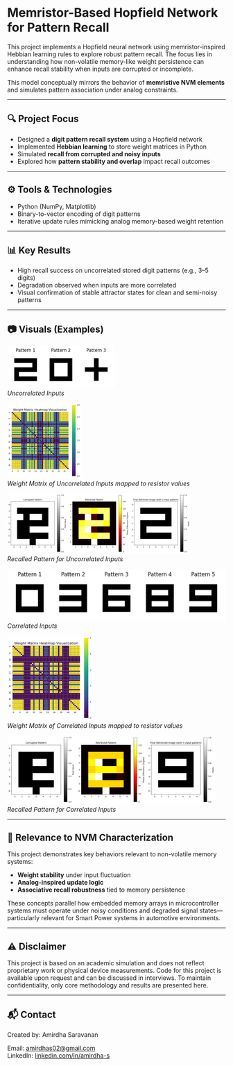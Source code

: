 # Memristor-Based Hopfield Network for Pattern Recall

This project implements a Hopfield neural network using memristor-inspired Hebbian learning rules to explore robust pattern recall. The focus lies in understanding how non-volatile memory-like weight persistence can enhance recall stability when inputs are corrupted or incomplete.

This model conceptually mirrors the behavior of **memristive NVM elements** and simulates pattern association under analog constraints.


---

## 🔍 Project Focus

- Designed a **digit pattern recall system** using a Hopfield network
- Implemented **Hebbian learning** to store weight matrices in Python
- Simulated **recall from corrupted and noisy inputs**
- Explored how **pattern stability and overlap** impact recall outcomes


---

## ⚙️ Tools & Technologies

- Python (NumPy, Matplotlib)
- Binary-to-vector encoding of digit patterns
- Iterative update rules mimicking analog memory-based weight retention


---

## 📊 Key Results

- High recall success on uncorrelated stored digit patterns (e.g., 3–5 digits)
- Degradation observed when inputs are more correlated
- Visual confirmation of stable attractor states for clean and semi-noisy patterns


---

## 📷 Visuals (Examples)
![Uncorrelated Input](Results/Image2-Uncorrelated_Input.png)  
*Uncorrelated Inputs*


![Uncorrelated Input](Results/Image3-Uncorrelated_Input-Weight_Matrix.png)  
*Weight Matrix of Uncorrelated Inputs mapped to resistor values*


![Uncorrelated Input](Results/Image4-Recalled_Pattern-Uncorrelated_Input.png)  
*Recalled Pattern for Uncorrelated Inputs*


![Uncorrelated Input](Results/Image5-Correlated_Input.png)  
*Correlated Inputs*


![Uncorrelated Input](Results/Image6-Correlated_Input-Weight_matrix.png)  
*Weight Matrix of Correlated Inputs mapped to resistor values*



![Uncorrelated Input](Results/Image7-RecalledPattern-Correlated_Input.png)  
*Recalled Pattern for Correlated Inputs*



---

## 🧪 Relevance to NVM Characterization

This project demonstrates key behaviors relevant to non-volatile memory systems:
- **Weight stability** under input fluctuation
- **Analog-inspired update logic**
- **Associative recall robustness** tied to memory persistence

These concepts parallel how embedded memory arrays in microcontroller systems must operate under noisy conditions and degraded signal states—particularly relevant for Smart Power systems in automotive environments.

---

## ⚠️ Disclaimer

This project is based on an academic simulation and does not reflect proprietary work or physical device measurements.
Code for this project is available upon request and can be discussed in interviews. To maintain confidentiality, only core methodology and results are presented here.


---

## 📬 Contact

Created by: Amirdha Saravanan

Email: amirdhas02@gmail.com  
LinkedIn: [linkedin.com/in/amirdha-s](https://www.linkedin.com/in/amirdha-s/)

